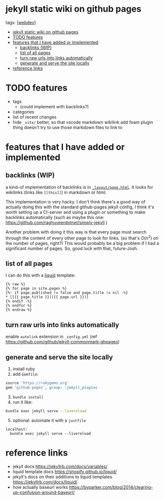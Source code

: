# jekyll static wiki on github pages
tags: [[webdev]]
- [jekyll static wiki on github pages](#jekyll-static-wiki-on-github-pages)
- [TODO features](#todo-features)
- [features that I have added or implemented](#features-that-i-have-added-or-implemented)
  - [backlinks (WIP)](#backlinks-wip)
  - [list of all pages](#list-of-all-pages)
  - [turn raw urls into links automatically](#turn-raw-urls-into-links-automatically)
  - [generate and serve the site locally](#generate-and-serve-the-site-locally)
- [reference links](#reference-links)


# TODO features
* tags
  * (could implement with backlinks?)
* categories
* list of recent changes
* hide `_site/` better, so that vscode markdown wikilink add foam plugin thing doesn't try to use those markdown files to link to

# features that I have added or implemented

## backlinks (WIP)
a kind-of implementation of backlinks is in [`_layout/page.html`](https://github.com/Joshua-Wright/wiki/blob/master/_layouts/page.html). It looks for wikilinks (links like `[[this]]`) in markdown or html.

This implementation is very hacky. I don't think there's a good way of actually doing this with the standard github-pages jekyll config, I think it's worth setting up a CI-server and using a plugin or something to make backlinks automatically (such as maybe this one: https://github.com/raghuveerdotnet/simply-jekyll )

Another problem with doing it this way is that every page must search through the content of every other page to look for links.
(so that's $O(n^2)$ on the number of pages, right?)
This would probably be a big problem if I had a significant number of pages. So, good luck with that, future-Josh.



## list of all pages
I can do this with a [liquid](https://shopify.github.io/liquid/) template:
```liquid
{% raw %}
{% for page in site.pages %}
{%- if page.published != false and page.title != nil -%}
* [[{{ page.title }}]({{ page.url }})]
{% endif -%}
{% endfor %}
{% endraw %}
```

## turn raw urls into links automatically
enable `autolink` extension in `_config.yml` (ref https://github.com/github/jekyll-commonmark-ghpages)


## generate and serve the site locally
1. install ruby
2. add `Gemfile`:
  ```ruby
  source 'https://rubygems.org'
  gem 'github-pages', group: :jekyll_plugins
  ```
3. `bundle install`
4. run it like:
  ```bash
  bundle exec jekyll serve --livereload
  ```
5. optional: automate it with a `justfile`
  ```
  localhost:
    bundle exec jekyll serve --livereload
  ```


# reference links
* jekyll docs https://jekyllrb.com/docs/variables/
* liquid template docs https://shopify.github.io/liquid/
* jekyll's docs on their additions to liquid templates https://jekyllrb.com/docs/liquid/
* how actually baseurl works https://byparker.com/blog/2014/clearing-up-confusion-around-baseurl/


[//begin]: # "Autogenerated link references for markdown compatibility"
[webdev]: webdev "Webdev"
[//end]: # "Autogenerated link references"
